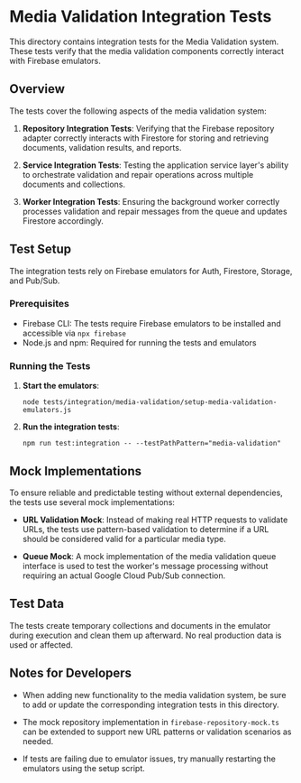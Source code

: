 # Media Validation Integration Tests

This directory contains integration tests for the Media Validation system. These tests verify that the media validation components correctly interact with Firebase emulators.

## Overview

The tests cover the following aspects of the media validation system:

1. **Repository Integration Tests**: Verifying that the Firebase repository adapter correctly interacts with Firestore for storing and retrieving documents, validation results, and reports.

2. **Service Integration Tests**: Testing the application service layer's ability to orchestrate validation and repair operations across multiple documents and collections.

3. **Worker Integration Tests**: Ensuring the background worker correctly processes validation and repair messages from the queue and updates Firestore accordingly.

## Test Setup

The integration tests rely on Firebase emulators for Auth, Firestore, Storage, and Pub/Sub. 

### Prerequisites

- Firebase CLI: The tests require Firebase emulators to be installed and accessible via `npx firebase`
- Node.js and npm: Required for running the tests and emulators

### Running the Tests

1. **Start the emulators**:
   ```
   node tests/integration/media-validation/setup-media-validation-emulators.js
   ```

2. **Run the integration tests**:
   ```
   npm run test:integration -- --testPathPattern="media-validation"
   ```

## Mock Implementations

To ensure reliable and predictable testing without external dependencies, the tests use several mock implementations:

- **URL Validation Mock**: Instead of making real HTTP requests to validate URLs, the tests use pattern-based validation to determine if a URL should be considered valid for a particular media type.

- **Queue Mock**: A mock implementation of the media validation queue interface is used to test the worker's message processing without requiring an actual Google Cloud Pub/Sub connection.

## Test Data

The tests create temporary collections and documents in the emulator during execution and clean them up afterward. No real production data is used or affected.

## Notes for Developers

- When adding new functionality to the media validation system, be sure to add or update the corresponding integration tests in this directory.

- The mock repository implementation in `firebase-repository-mock.ts` can be extended to support new URL patterns or validation scenarios as needed.

- If tests are failing due to emulator issues, try manually restarting the emulators using the setup script.